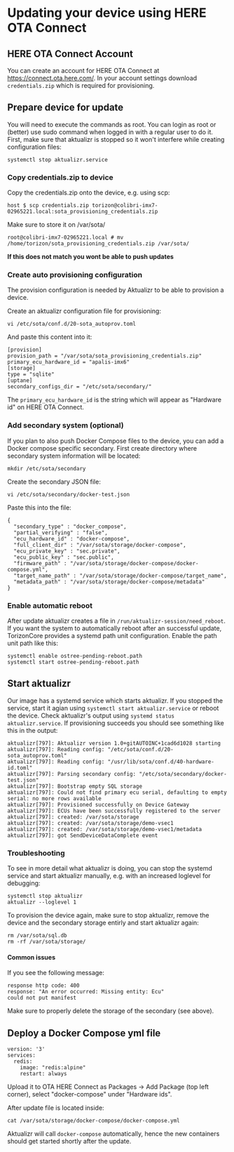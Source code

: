 # Updating your device using HERE OTA Connect

## HERE OTA Connect Account

You can create an account for HERE OTA Connect at
https://connect.ota.here.com/. In your account settings download
`credentials.zip` which is required for provisioning.

## Prepare device for update

You will need to execute the commands as root. You can login as root or (better) use sudo command when logged in with a regular user to do it.  
First, make sure that aktualizr is stopped so it won't interfere while creating
configuration files:

```
systemctl stop aktualizr.service
```

### Copy credentials.zip to device

Copy the credentials.zip onto the device, e.g. using scp:

```
host $ scp credentials.zip torizon@colibri-imx7-02965221.local:sota_provisioning_credentials.zip
```

Make sure to store it on /var/sota/
```
root@colibri-imx7-02965221.local # mv /home/torizon/sota_provisioning_credentials.zip /var/sota/
```

**If this does not match you wont be able to push updates**

### Create auto provisioning configuration

The provision configuration is needed by Aktualizr to be able to provision a device.

Create an aktualizr configuration file for provisioning:
```
vi /etc/sota/conf.d/20-sota_autoprov.toml
```

And paste this content into it:
```
[provision]
provision_path = "/var/sota/sota_provisioning_credentials.zip"
primary_ecu_hardware_id = "apalis-imx6"
[storage]
type = "sqlite"
[uptane]
secondary_configs_dir = "/etc/sota/secondary/"
```

The `primary_ecu_hardware_id` is the string which will appear as "Hardware id"
on HERE OTA Connect.


### Add secondary system (optional)

If you plan to also push Docker Compose files to the device, you can add a
Docker compose specific secondary. First create directory where secondary system
information will be located:

```
mkdir /etc/sota/secondary
```

Create the secondary JSON file:

```
vi /etc/sota/secondary/docker-test.json
```

Paste this into the file:
```
{
  "secondary_type" : "docker_compose",
  "partial_verifying" : "false",
  "ecu_hardware_id" : "docker-compose",
  "full_client_dir" : "/var/sota/storage/docker-compose",
  "ecu_private_key" : "sec.private",
  "ecu_public_key" : "sec.public",
  "firmware_path" : "/var/sota/storage/docker-compose/docker-compose.yml",
  "target_name_path" : "/var/sota/storage/docker-compose/target_name",
  "metadata_path" : "/var/sota/storage/docker-compose/metadata"
}
```

### Enable automatic reboot

After update aktualizr creates a file in `/run/aktualizr-session/need_reboot`.
If you want the system to automatically reboot after an successful update,
TorizonCore provides a systemd path unit configuration. Enable the path unit
path like this:

```
systemctl enable ostree-pending-reboot.path
systemctl start ostree-pending-reboot.path
```

## Start aktualizr

Our image has a systemd service which starts aktualizr. If you stopped the
service, start it agian using `systemctl start aktualizr.service` or reboot
the device. Check aktualizr's output using `systemd status aktualizr.service`.
If provisioning succeeds you should see something like this in the output:

```
aktualizr[797]: Aktualizr version 1.0+gitAUTOINC+1cad6d1028 starting
aktualizr[797]: Reading config: "/etc/sota/conf.d/20-sota_autoprov.toml"
aktualizr[797]: Reading config: "/usr/lib/sota/conf.d/40-hardware-id.toml"
aktualizr[797]: Parsing secondary config: "/etc/sota/secondary/docker-test.json"
aktualizr[797]: Bootstrap empty SQL storage
aktualizr[797]: Could not find primary ecu serial, defaulting to empty serial: no more rows available
aktualizr[797]: Provisioned successfully on Device Gateway
aktualizr[797]: ECUs have been successfully registered to the server
aktualizr[797]: created: /var/sota/storage
aktualizr[797]: created: /var/sota/storage/demo-vsec1
aktualizr[797]: created: /var/sota/storage/demo-vsec1/metadata
aktualizr[797]: got SendDeviceDataComplete event
```

### Troubleshooting

To see in more detail what aktualizr is doing, you can stop the systemd service
and start aktualizr manually, e.g. with an increased loglevel for debugging:

```
systemctl stop aktualizr
aktualizr --loglevel 1
```

To provision the device again, make sure to stop aktualizr, remove the device
and the secondary storage entirly and start aktualizr again:

```
rm /var/sota/sql.db
rm -rf /var/sota/storage/
```

#### Common issues

If you see the following message:

```
response http code: 400
response: "An error occurred: Missing entity: Ecu"
could not put manifest
```

Make sure to properly delete the storage of the secondary (see above).

## Deploy a Docker Compose yml file

```
version: '3'
services:
  redis:
    image: "redis:alpine"
    restart: always
```
Upload it to OTA HERE Connect as Packages -> Add Package (top left corner),
select "docker-compose" under "Hardware ids".

After update file is located inside:
```
cat /var/sota/storage/docker-compose/docker-compose.yml
```

Aktualizr will call `docker-compose` automatically, hence the new containers
should get started shortly after the update.
